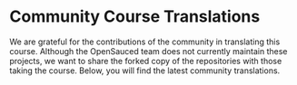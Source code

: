 # Community Course Translations

We are grateful for the contributions of the community in translating this course. Although the OpenSauced team does not currently maintain these projects, we want to share the forked copy of the repositories with those taking the course. Below, you will find the latest community translations.